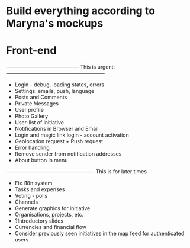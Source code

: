 # Build everything according to Maryna's mockups

# Front-end

——————————————
This is urgent:
———————————————————
  - Login - debug, loading states, errors
  - Settings: emails, push, language
  - Posts and Comments
  - Private Messages
  - User profile
  - Photo Gallery
  - User-list of initiative
  - Notifications in Browser and Email
  - Login and magic link login - account activation
  - Geolocation request + Push request
  - Error handling
  - Remove sender from notification addresses
  - About button in menu

—————————————————
This is for later times 
  - Fix i18n system
  - Tasks and expenses 
  - Voting - polls
  - Channels 
  - Generate graphics for initiative 
  - Organisations, projects, etc. 
  - ?Introductory slides
  - Currencies and financial flow
  - Consider previously seen initiatives in the map feed for authenticated users
